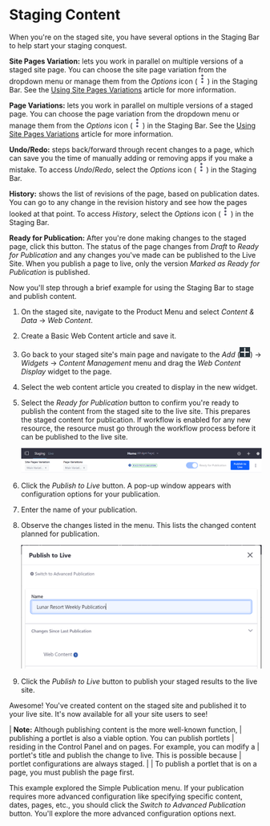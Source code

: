 # Staging Content

When you're on the staged site, you have several options in the Staging Bar to
help start your staging conquest.

**Site Pages Variation:** lets you work in parallel on multiple versions of a
staged site page. You can choose the site page variation from the dropdown menu
or manage them from the *Options* icon
(![Options](../../../../images/icon-staging-bar-options.png)) in the Staging
Bar. See the
[Using Site Pages Variations](/docs/7-2/user/-/knowledge_base/user/using-multi-and-single-page-variations)
article for more information.

**Page Variations:** lets you work in parallel on multiple versions of a staged
page. You can choose the page variation from the dropdown menu or manage them
from the *Options* icon
(![Options](../../../../images/icon-staging-bar-options.png)) in the Staging
Bar. See the
[Using Site Pages Variations](/docs/7-2/user/-/knowledge_base/user/using-multi-and-single-page-variations)
article for more information.

**Undo/Redo:** steps back/forward through recent changes to a page, which can
save you the time of manually adding or removing apps if you make a mistake. To
access *Undo*/*Redo*, select the *Options* icon
(![Options](../../../../images/icon-staging-bar-options.png)) in the Staging
Bar.

**History:** shows the list of revisions of the page, based on publication
dates. You can go to any change in the revision history and see how the pages
looked at that point. To access *History*, select the *Options* icon
(![Options](../../../../images/icon-staging-bar-options.png)) in the Staging
Bar.

**Ready for Publication:** After you're done making changes to the staged page,
click this button. The status of the page changes from *Draft* to *Ready for
Publication* and any changes you've made can be published to the Live Site. When
you publish a page to live, only the version *Marked as Ready for Publication*
is published.

Now you'll step through a brief example for using the Staging Bar to stage and
publish content.

1.  On the staged site, navigate to the Product Menu and select *Content & Data*
    &rarr; *Web Content*.

2.  Create a Basic Web Content article and save it.

3.  Go back to your staged site's main page and navigate to the *Add*
    (![Add](../../../../images/icon-add-widget.png)) &rarr; *Widgets* &rarr;
    *Content Management* menu and drag the *Web Content Display* widget to the
    page.

4.  Select the web content article you created to display in the new widget.

5.  Select the *Ready for Publication* button to confirm you're ready to publish
    the content from the staged site to the live site. This prepares the
    staged content for publication. If workflow is enabled for any new resource,
    the resource must go through the workflow process before it can be published
    to the live site.

    ![Figure 1: The staging toolbar indicates whether you're able to publish to the live site.](../../../../images/staging-publish-bar.png)

6.  Click the *Publish to Live* button. A pop-up window appears with
    configuration options for your publication.

7.  Enter the name of your publication.

8.  Observe the changes listed in the menu. This lists the changed content
    planned for publication.

    ![Figure 2: The Simple Publication menu displays the changes since last publication and a way to name your publication.](../../../../images/simple-staging-publication.png)

9.  Click the *Publish to Live* button to publish your staged results to the
    live site.

Awesome! You've created content on the staged site and published it to your live
site. It's now available for all your site users to see!

| **Note:** Although publishing content is the more well-known function,
| publishing a portlet is also a viable option. You can publish portlets
| residing in the Control Panel and on pages. For example, you can modify a
| portlet's title and publish the change to live. This is possible because
| portlet configurations are always staged.
| 
| To publish a portlet that is on a page, you must publish the page first.

This example explored the Simple Publication menu. If your publication requires
more advanced configuration like specifying specific content, dates, pages,
etc., you should click the *Switch to Advanced Publication* button. You'll
explore the more advanced configuration options next.
